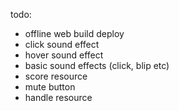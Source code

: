 todo:
- offline web build deploy
- click sound effect
- hover sound effect
- basic sound effects (click, blip etc)
- score resource
- mute button
- handle resource